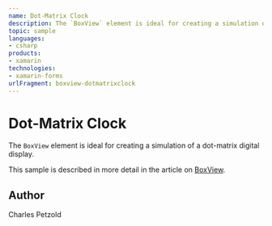 ```yaml
---
name: Dot-Matrix Clock
description: The `BoxView` element is ideal for creating a simulation of a dot-matrix digital display.  This sample is described in more detail in the article o...
topic: sample
languages:
- csharp
products:
- xamarin
technologies:
- xamarin-forms
urlFragment: boxview-dotmatrixclock
---
```

Dot-Matrix Clock
======

The `BoxView` element is ideal for creating a simulation of a dot-matrix digital display.

This sample is described in more detail in the article on [BoxView](/guides/xamarin-forms/user-interface/boxview/).

Author
------

Charles Petzold
